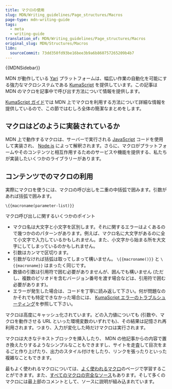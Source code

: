 ```yaml
---
title: マクロの使用
slug: MDN/Writing_guidelines/Page_structures/Macros
page-type: mdn-writing-guide
tags:
  - meta
  - writing-guide
translation_of: MDN/Writing_guidelines/Page_structures/Macros
original_slug: MDN/Structures/Macros
l10n:
  sourceCommit: 73dd350fd93be16bee3b9a6b860757265209b4b7
---
```

{{MDNSidebar}}

MDN が動作している [Yari](/ja/docs/MDN/Yari) プラットフォームは、幅広い作業の自動化を可能にする強力なマクロシステムである [KumaScript](/ja/docs/MDN/Tools/KumaScript) を提供しています。この記事は MDN のマクロを記事中で呼び出す方法について情報を提供します。

[KumaScript ガイド](/ja/docs/MDN/Tools/KumaScript)では MDN 上でマクロを利用する方法について詳細な情報を提供しているので、この節ではむしろ全体の簡潔なまとめをします。

## マクロはどのように実装されているか

MDN 上で動作するマクロは、サーバーで実行される [JavaScript](/ja/docs/Web/JavaScript) コードを使用して実装され、 [Node.js](https://nodejs.org/en/) によって解釈されます。さらに、マクロがプラットフォームやそのコンテンツと相互作用するためのサービスや機能を提供する、私たちが実装したいくつかのライブラリーがあります。

## コンテンツでのマクロの利用

実際にマクロを使うには、マクロの呼び出しを二重の中括弧で囲みます。引数があれば括弧で囲みます。

```plain
\{{macroname(parameter-list)}}
```

マクロ呼び出しに関するいくつかのポイント

- マクロ名は大文字と小文字を区別します。それに関するエラーはよくあるので幾つかののパターンがあります。例えば、マクロ名に大文字があるのに全て小文字で入力しているかもしれません。また、小文字から始まる所を大文字にしてしまっているのかもしれません。
- 引数はカンマで区切ります。
- 引数がなければ括弧は取ってしまって構いません。 `\{{macroname()}}` と `\{{macroname}}` はまったく同じです。
- 数値の引数は引用符で囲む必要がありませんが、囲んでも構いません (ただし、複数のピリオドを含むバージョン番号を渡す場合などは、引用符で囲む必要があります)。
- エラーが発生した場合は、コードを丁寧に読み返して下さい。何が問題なのかそれでも特定できなかった場合には、 [KumaScript エラーのトラブルシューティング](/ja/docs/MDN/Tools/KumaScript/Troubleshooting)を参照して下さい。

マクロは高度にキャッシュ化されています。どの入力値についても (引数や、マクロを動作させる URL といった環境変数のいずれでも)、その結果は記憶され再利用されます。つまり、入力が変化した時だけマクロは実行されます。

マクロは大きなテキストブロックを挿入したり、 MDN の他記事からの内容で置き換えたりするようなシンプルなこともできますし、サイトを走査して目次をまるごと作り上げたり、出力のスタイル付けをしたり、リンクを張ったりといった複雑なこともできます。

最もよく使われるマクロについては、[よく使われるマクロ](/ja/docs/MDN/Writing_guidelines/Page_structures/Macros/Commonly_used_macros)のページで学習することができます。また、[すべてのマクロの完全なソース](https://github.com/mdn/yari/tree/main/kumascript/macros)もあります。そして多くのマクロには最上部のコメントとして、ソースに説明が組み込まれています。
